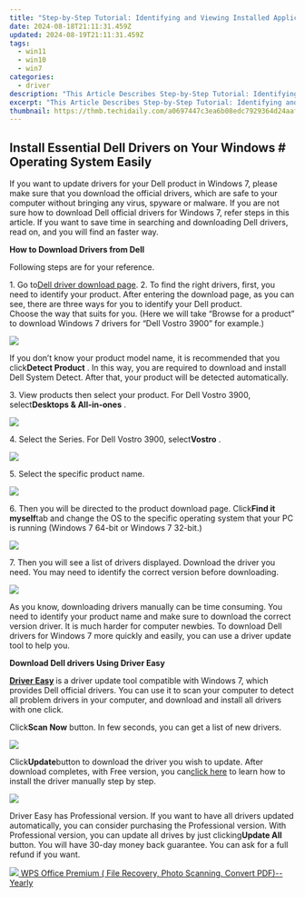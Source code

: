 ```yaml
---
title: "Step-by-Step Tutorial: Identifying and Viewing Installed Applications in Windows"
date: 2024-08-18T21:11:31.459Z
updated: 2024-08-19T21:11:31.459Z
tags:
  - win11
  - win10
  - win7
categories:
  - driver
description: "This Article Describes Step-by-Step Tutorial: Identifying and Viewing Installed Applications in Windows"
excerpt: "This Article Describes Step-by-Step Tutorial: Identifying and Viewing Installed Applications in Windows"
thumbnail: https://thmb.techidaily.com/a0697447c3ea6b08edc7929364d24aaff9babf43934271a1bc595c07d928a8cf.jpg
---
```


## Install Essential Dell Drivers on Your Windows # Operating System Easily

If you want to update drivers for your Dell product in Windows 7, please make sure that you download the official drivers, which are safe to your computer without bringing any virus, spyware or malware. If you are not sure how to download Dell official drivers for Windows 7, refer steps in this article. If you want to save time in searching and downloading Dell drivers, read on, and you will find an faster way.
  
**How to Download Drivers from Dell**
  
Following steps are for your reference.  
  
1\. Go to[Dell driver download page](https://shop-links.co/link/?exclusive=1&publisher_slug=itechdaily19598&url=http%3A%2F%2Fwww.dell.com%2Fsupport%2Fhome%2Fus%2Fen%2F19%2FProducts%2F%3Fapp%3Ddrivers).
2\. To find the right drivers, first, you need to identify your product. After entering the download page, as you can see, there are three ways for you to identify your Dell product.  
Choose the way that suits for you. (Here we will take “Browse for a product” to download Windows 7 drivers for “Dell Vostro 3900” for example.)  
  
![](https://images.drivereasy.com/wp-content/uploads/2016/05/img_5743c7c9e910d.png)
  
 If you don’t know your product model name, it is recommended that you click**Detect Product** . In this way, you are required to download and install Dell System Detect. After that, your product will be detected automatically.

3\. View products then select your product. For  Dell Vostro 3900, select**Desktops & All-in-ones** .
  
![](https://images.drivereasy.com/wp-content/uploads/2016/05/img_5743c9c8d4f02.png)
  
 4\. Select the Series. For  Dell Vostro 3900, select**Vostro** .
  
![](https://images.drivereasy.com/wp-content/uploads/2016/05/img_5743ca665b2a4.png)

5\. Select the specific product name.  
  
![](https://images.drivereasy.com/wp-content/uploads/2016/05/img_5743cb02886b7.png)

6\. Then you will be directed to the product download page. Click**Find it myself**tab and change the OS to the specific operating system that your PC is running (Windows 7 64-bit or Windows 7 32-bit.)  
  
![](https://images.drivereasy.com/wp-content/uploads/2016/05/img_5743cd44ee33b.png)
  
7\. Then you will see a list of drivers displayed. Download the driver you need. You may need to identify the correct version before downloading.
  
![](https://images.drivereasy.com/wp-content/uploads/2016/05/img_5743cdd05920a.png)

As you know, downloading drivers manually can be time consuming. You need to identify your product name and make sure to download the correct version driver. It is much harder for computer newbies. To download Dell drivers for Windows 7 more quickly and easily, you can use a driver update tool to help you.  
  
**Download Dell drivers Using Driver Easy**
  
**[Driver Easy](https://tools.techidaily.com/drivereasy/download/) [](https://tools.techidaily.com/drivereasy/download/)**  is a driver update tool compatible with Windows 7, which provides Dell official drivers. You can use it to scan your computer to detect all problem drivers in your computer, and download and install all drivers with one click.  
  
 Click**Scan Now** button. In few seconds, you can get a list of new drivers.  
  
![](https://images.drivereasy.com/wp-content/uploads/2017/04/img_5901dc0de9740.png)

Click**Update**button to download the driver you wish to update. After download completes, with Free version, you can[click here](https://tools.techidaily.com/drivereasy/download/) to learn how to install the driver manually step by step.

 ![](https://images.drivereasy.com/wp-content/uploads/2017/04/img_5901dc275d1a8.jpg)

 Driver Easy has Professional version. If you want to have all drivers updated automatically, you can consider purchasing the Professional version. With Professional version, you can update all drives by just clicking**Update All** button. You will have 30-day money back guarantee. You can ask for a full refund if you want.

<ins class="adsbygoogle"
     style="display:block"
     data-ad-format="autorelaxed"
     data-ad-client="ca-pub-7571918770474297"
     data-ad-slot="1223367746"></ins>



<ins class="adsbygoogle"
     style="display:block"
     data-ad-client="ca-pub-7571918770474297"
     data-ad-slot="8358498916"
     data-ad-format="auto"
     data-full-width-responsive="true"></ins>



<!-- affiliate ads begin -->
<a href="https://secure.2checkout.com/order/checkout.php?PRODS=38729081&QTY=1&AFFILIATE=108875&CART=1"><img src="https://website-prod.cache.wpscdn.com/img/wps-office-pdf-editor-1x.890dbda.png" border="0">
WPS Office Premium ( File Recovery, Photo Scanning, Convert PDF)--Yearly</a>
<!-- affiliate ads end -->